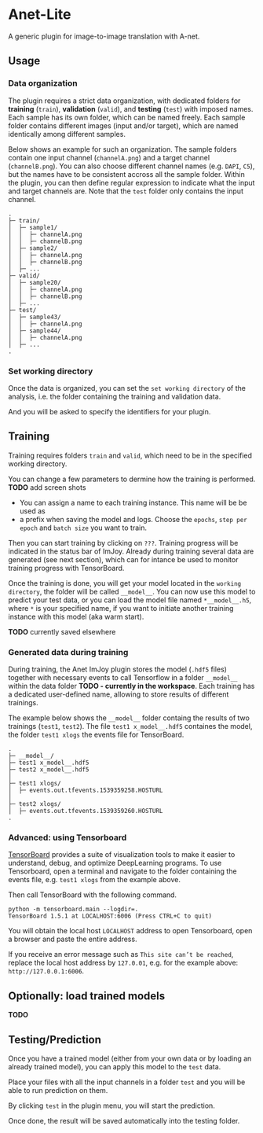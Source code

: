# Anet-Lite

A generic plugin for image-to-image translation with A-net.

## Usage

### Data organization
The plugin requires a strict data organization, with dedicated folders for
**training** (`train`), **validation** (`valid`), and **testing** (`test`) with
imposed names. Each sample has its own folder, which can be named freely. Each
sample folder contains different images (input and/or target), which are named
identically among different samples.

Below shows an example for such an organization. The sample folders contain
one input channel (`channelA.png`) and a target channel (`channelB.png`). You can
also choose different channel names (e.g. `DAPI`, `C5`), but the names have to
be consistent accross all the sample folder. Within the plugin, you can then
define regular expression to indicate what the input and target channels are.
Note that the `test` folder only contains the input channel.

```
.
├─ train/
│  ├─ sample1/
│  │  ├─ channelA.png
│  │  ├─ channelB.png
│  ├─ sample2/
│  │  ├─ channelA.png
│  │  ├─ channelB.png
│  ├─ ...
├─ valid/
│  ├─ sample20/
│  │  ├─ channelA.png
│  │  ├─ channelB.png
│  ├─ ...
├─ test/
│  ├─ sample43/
│  │  ├─ channelA.png
│  ├─ sample44/
│  │  ├─ channelA.png
│  ├─ ...
.
```

### Set working directory

Once the data is organized, you can set the `set working directory` of the analysis,
i.e. the folder containing the training and validation data.

And you will be asked to specify the identifiers for your plugin.

## Training
Training requires folders `train` and `valid`, which need to be in
the specified working directory.

You can change a few parameters to dermine how the training is performed.
**TODO** add screen shots

* You can assign a name to each training instance. This name will be be used as
* a prefix when saving the model and logs.
Choose the `epochs`, `step per epoch` and `batch size` you want to train.

Then you can start training by clicking on `???`. Training progress will be
indicated in the status bar of ImJoy. Already during training several data
are generated (see next section), which can for intance be used to monitor
training progress with TensorBoard.

Once the training is done, you will get your model located in the
`working directory`, the folder will be called `__model__`. You can now use this
model to predict your test data, or you can load the model file
named `*__model__.h5`, where `*` is your specified name, if you want to initiate
another training instance with this model (aka warm start).

**TODO** currently saved elsewhere


### Generated data during training
During training, the Anet ImJoy plugin stores the model (`.hdf5` files) together with necessary events to call Tensorflow in a folder `__model__` within the data folder **TODO - currently in the workspace**. Each training has a dedicated user-defined name,
allowing to store results of different trainings.

The example below shows the `__model__` folder containg the results of two trainings
(`test1`, `test2`). The file `test1 x_model__.hdf5` containes the model, the
folder `test1 xlogs` the events file for TensorBoard.

```
.
├─ __model__/
├─ test1 x_model__.hdf5
├─ test2 x_model__.hdf5
│
├─ test1 xlogs/
│  ├─ events.out.tfevents.1539359258.HOSTURL
│
├─ test2 xlogs/
│  ├─ events.out.tfevents.1539359260.HOSTURL
.
```
### Advanced: using Tensorboard
[TensorBoard](https://www.tensorflow.org/) provides a suite of visualization tools to make it easier to understand, debug, and optimize DeepLearning programs. To use
Tensorboard, open a terminal and navigate to the folder containing the events
file, e.g. `test1 xlogs` from the example above.

Then call TensorBoard with the following command.
```
python -m tensorboard.main --logdir=.
TensorBoard 1.5.1 at LOCALHOST:6006 (Press CTRL+C to quit)
```
You will obtain the local host `LOCALHOST` address to open Tensorboard, open a browser and paste the entire address.

If you receive an error message such as `This site can’t be reached`, replace the local host address by `127.0.01`, e.g. for the example above: `http://127.0.0.1:6006`.

## Optionally: load trained models

**TODO**


## Testing/Prediction
Once you have a trained model (either from your own data or by loading an
already trained model), you can apply this model to the `test` data.

Place your files with all the input channels in a folder `test` and you will be able to run prediction on them.

By clicking `test` in the plugin menu, you will start the prediction.

Once done, the result will be saved automatically into the testing folder.
